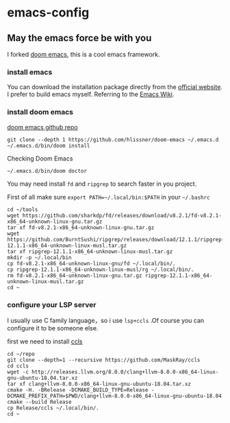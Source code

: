 # emacs-config

## May the emacs force be with you

I forked [doom emacs](https://github.com/hlissner/doom-emacs), this is a cool emacs framework.

### install emacs

You can download the installation package directly from the [official website](https://www.gnu.org/software/emacs/). I prefer to build emacs myself. Referring to the [Emacs Wiki](https://www.emacswiki.org/emacs/BuildingEmacs).

### install doom emacs

[doom emacs github repo](https://github.com/hlissner/doom-emacs)

```
git clone --depth 1 https://github.com/hlissner/doom-emacs ~/.emacs.d
~/.emacs.d/bin/doom install
```

Checking Doom Emacs

```
~/.emacs.d/bin/doom doctor
```

You may need install `fd` and `ripgrep`  to search faster in you project.

First of all make sure `export PATH=~/.local/bin:$PATH` in your `~/.bashrc`

```
cd ~/tools
wget https://github.com/sharkdp/fd/releases/download/v8.2.1/fd-v8.2.1-x86_64-unknown-linux-gnu.tar.gz
tar xf fd-v8.2.1-x86_64-unknown-linux-gnu.tar.gz
wget https://github.com/BurntSushi/ripgrep/releases/download/12.1.1/ripgrep-12.1.1-x86_64-unknown-linux-musl.tar.gz
tar xf ripgrep-12.1.1-x86_64-unknown-linux-musl.tar.gz
mkdir -p ~/.local/bin
cp fd-v8.2.1-x86_64-unknown-linux-gnu/fd ~/.local/bin/.
cp ripgrep-12.1.1-x86_64-unknown-linux-musl/rg ~/.local/bin/.
rm fd-v8.2.1-x86_64-unknown-linux-gnu.tar.gz ripgrep-12.1.1-x86_64-unknown-linux-musl.tar.gz
cd ~

```



### configure your LSP server

I usually use C family language，so i use `lsp+ccls` .Of course you can configure it to be someone else.

first we need to install [ccls](https://github.com/MaskRay/ccls)

```
cd ~/repo
git clone --depth=1 --recursive https://github.com/MaskRay/ccls
cd ccls
wget -c http://releases.llvm.org/8.0.0/clang+llvm-8.0.0-x86_64-linux-gnu-ubuntu-18.04.tar.xz
tar xf clang+llvm-8.0.0-x86_64-linux-gnu-ubuntu-18.04.tar.xz
cmake -H. -BRelease -DCMAKE_BUILD_TYPE=Release -DCMAKE_PREFIX_PATH=$PWD/clang+llvm-8.0.0-x86_64-linux-gnu-ubuntu-18.04
cmake --build Release
cp Release/ccls ~/.local/bin/.
cd ~
```
